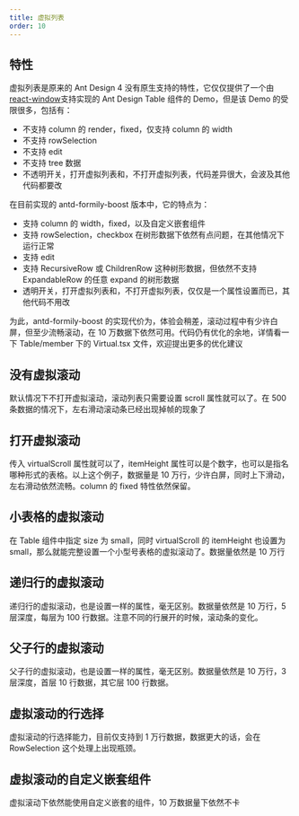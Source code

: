 ```yaml
---
title: 虚拟列表
order: 10
---
```


## 特性

虚拟列表是原来的 Ant Design 4 没有原生支持的特性，它仅仅提供了一个由[react-window](https://react-window.vercel.app/#/examples/list/fixed-size)支持实现的 Ant Design Table 组件的 Demo，但是该 Demo 的受限很多，包括有：

-   不支持 column 的 render，fixed，仅支持 column 的 width
-   不支持 rowSelection
-   不支持 edit
-   不支持 tree 数据
-   不透明开关，打开虚拟列表和，不打开虚拟列表，代码差异很大，会波及其他代码都要改

在目前实现的 antd-formily-boost 版本中，它的特点为：

-   支持 column 的 width，fixed，以及自定义嵌套组件
-   支持 rowSelection，checkbox 在树形数据下依然有点问题，在其他情况下运行正常
-   支持 edit
-   支持 RecursiveRow 或 ChildrenRow 这种树形数据，但依然不支持 ExpandableRow 的任意 expand 的树形数据
-   透明开关，打开虚拟列表和，不打开虚拟列表，仅仅是一个属性设置而已，其他代码不用改

为此，antd-formily-boost 的实现代价为，体验会稍差，滚动过程中有少许白屏，但至少流畅滚动，在 10 万数据下依然可用。代码仍有优化的余地，详情看一下 Table/member 下的 Virtual.tsx 文件，欢迎提出更多的优化建议

## 没有虚拟滚动

<code src="./noVirtual.tsx"></code>

默认情况下不打开虚拟滚动，滚动列表只需要设置 scroll 属性就可以了。在 500 条数据的情况下，左右滑动滚动条已经出现掉帧的现象了

## 打开虚拟滚动

<code src="./virtual.tsx"></code>

传入 virtualScroll 属性就可以了，itemHeight 属性可以是个数字，也可以是指名哪种形式的表格。以上这个例子，数据量是 10 万行，少许白屏，同时上下滑动，左右滑动依然流畅。column 的 fixed 特性依然保留。

## 小表格的虚拟滚动

<code src="./smallVirtual.tsx"></code>

在 Table 组件中指定 size 为 small，同时 virtualScroll 的 itemHeight 也设置为 small，那么就能完整设置一个小型号表格的虚拟滚动了。数据量依然是 10 万行

## 递归行的虚拟滚动

<code src="./recursive.tsx"></code>

递归行的虚拟滚动，也是设置一样的属性，毫无区别。数据量依然是 10 万行，5 层深度，每层为 100 行数据。注意不同的行展开的时候，滚动条的变化。

## 父子行的虚拟滚动

<code src="./children.tsx"></code>

父子行的虚拟滚动，也是设置一样的属性，毫无区别。数据量依然是 10 万行，3 层深度，首层 10 行数据，其它层 100 行数据。

## 虚拟滚动的行选择

<code src="./selection.tsx"></code>

虚拟滚动的行选择能力，目前仅支持到 1 万行数据，数据更大的话，会在 RowSelection 这个处理上出现瓶颈。

## 虚拟滚动的自定义嵌套组件

<code src="./userInput.tsx"></code>

虚拟滚动下依然能使用自定义嵌套的组件，10 万数据量下依然不卡
